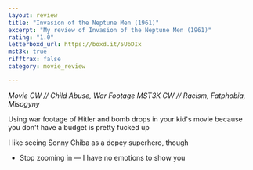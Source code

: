 ```yaml
---
layout: review
title: "Invasion of the Neptune Men (1961)"
excerpt: "My review of Invasion of the Neptune Men (1961)"
rating: "1.0"
letterboxd_url: https://boxd.it/5UbDIx
mst3k: true
rifftrax: false
category: movie_review

---
```


<i>Movie CW // Child Abuse, War Footage
MST3K CW // Racism, Fatphobia, Misogyny</i>

Using war footage of Hitler and bomb drops in your kid's movie because you don't have a budget is pretty fucked up

I like seeing Sonny Chiba as a dopey superhero, though

* Stop zooming in — I have no emotions to show you